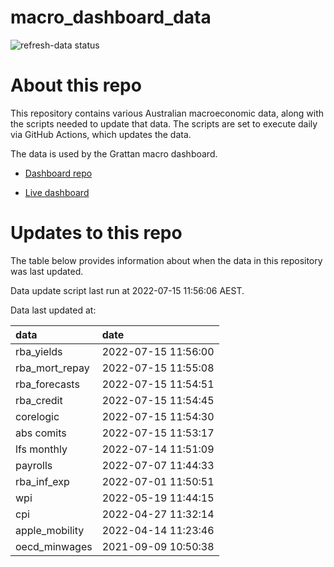 
<!-- README.md is generated from README.Rmd. Please edit that file -->

# macro\_dashboard\_data

<!-- badges: start -->

![refresh-data
status](https://github.com/grattan/macro_dashboard_data/workflows/refresh-data/badge.svg)

<!-- badges: end -->

# About this repo

This repository contains various Australian macroeconomic data, along
with the scripts needed to update that data. The scripts are set to
execute daily via GitHub Actions, which updates the data.

The data is used by the Grattan macro dashboard.

  - [Dashboard repo](https://github.com/grattan/macrodashboard)

  - [Live dashboard](https://mattcowgill.shinyapps.io/macrodashboard/)

# Updates to this repo

The table below provides information about when the data in this
repository was last updated.

Data update script last run at 2022-07-15 11:56:06 AEST.

Data last updated at:

| data             | date                |
| :--------------- | :------------------ |
| rba\_yields      | 2022-07-15 11:56:00 |
| rba\_mort\_repay | 2022-07-15 11:55:08 |
| rba\_forecasts   | 2022-07-15 11:54:51 |
| rba\_credit      | 2022-07-15 11:54:45 |
| corelogic        | 2022-07-15 11:54:30 |
| abs comits       | 2022-07-15 11:53:17 |
| lfs monthly      | 2022-07-14 11:51:09 |
| payrolls         | 2022-07-07 11:44:33 |
| rba\_inf\_exp    | 2022-07-01 11:50:51 |
| wpi              | 2022-05-19 11:44:15 |
| cpi              | 2022-04-27 11:32:14 |
| apple\_mobility  | 2022-04-14 11:23:46 |
| oecd\_minwages   | 2021-09-09 10:50:38 |
